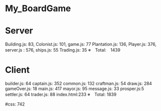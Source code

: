 # My_BoardGame

# Server
Building.js: 83,
Colonist.js: 101,
game.js: 77
Plantation.js: 136,
Player.js: 376,
server.js : 576,
ships.js: 55
Trading.js: 35
※　Total:　1439

# Client
builder.js: 64
captain.js: 352
common.js: 132
craftman.js: 54
draw.js: 284
gameOver.js: 18
main.js: 417
mayor.js: 95
message.js: 33
prosper.js:5
settler.js: 64
trader.js: 88
index.html:233
※　Total: 1839

#css: 742
